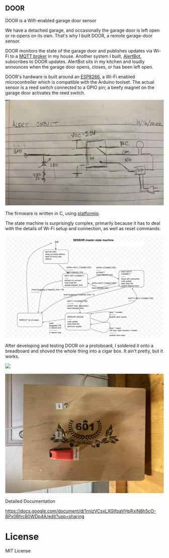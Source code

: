 DOOR
----

DOOR is a Wifi-enabled garage door sensor

We have a detached garage, and occasionally the garage door is left open or re-opens on its own. That's why I built DOOR, a remote garage-door sensor. 

DOOR monitors the state of the garage door and publishes  updates via Wi-Fi to a [MQTT broker](https://mosquitto.org/) in my house.  Another system I built, [AlertBot](https://github.com/robyu/alertbot), subscribes to DOOR updates. AlertBot sits in my kitchen and loudly announces when the garage door opens, closes, or has been left open.

DOOR's hardware is built around an [ESP8266](https://en.wikipedia.org/wiki/ESP8266), a Wi-Fi enabled microcontroller which is compatible with the Arduino toolset. The actual sensor is a reed switch connected to a GPIO pin; a beefy magnet on the garage door activates the reed switch.

![](./readme-images/alert-circuit.png)

The firmware is written in C, using [platformio](https://platformio.org/).

The state machine is surprisingly complex, primarily because it has to deal with the details of Wi-Fi setup and connection, as well as reset commands.

![](./readme-images/master-state-machine.png)

After developing and testing DOOR on a protoboard, I soldered it onto a breadboard and shoved the whole thing into a cigar box. It ain't pretty, but it works.

![](./readme-images/IMG_4701.JPG)

![](./readme-images/IMG_4700.JPG)

Detailed Documentation

https://docs.google.com/document/d/1rnizVCsxLXGlfpaVHpRxiN8h5cO-BPx0BfrcB0WDp4A/edit?usp=sharing

License
=======

MIT License
